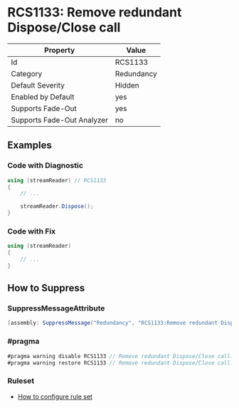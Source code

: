 # RCS1133: Remove redundant Dispose/Close call

Property | Value
--- | ---
Id|RCS1133
Category|Redundancy
Default Severity|Hidden
Enabled by Default|yes
Supports Fade\-Out|yes
Supports Fade\-Out Analyzer|no

## Examples

### Code with Diagnostic

```csharp
using (streamReader) // RCS1133
{
    // ...

    streamReader.Dispose();
}
```

### Code with Fix

```csharp
using (streamReader)
{
    // ...
}
```

## How to Suppress

### SuppressMessageAttribute

```csharp
[assembly: SuppressMessage("Redundancy", "RCS1133:Remove redundant Dispose/Close call.", Justification = "<Pending>")]
```

### \#pragma

```csharp
#pragma warning disable RCS1133 // Remove redundant Dispose/Close call.
#pragma warning restore RCS1133 // Remove redundant Dispose/Close call.
```

### Ruleset

* [How to configure rule set](../HowToConfigureAnalyzers.md)
